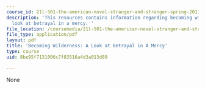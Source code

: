 ```yaml
---
course_id: 21l-501-the-american-novel-stranger-and-stranger-spring-2013
description: 'This resources contains information regarding becoming wilderness: a
  look at betrayal in a mercy. '
file_location: /coursemedia/21l-501-the-american-novel-stranger-and-stranger-spring-2013/8be95f7131006c7f83516a4d3a013d89_MIT21L_501S13_essay3Samp.pdf
file_type: application/pdf
layout: pdf
title: 'Becoming Wilderness: A Look at Betrayal in A Mercy'
type: course
uid: 8be95f7131006c7f83516a4d3a013d89

---
```

None